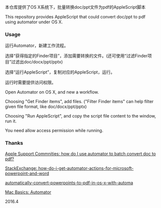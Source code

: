 本仓库提供了OS X系统下，批量转换doc/ppt文件为pdf的AppleScript脚本

This repository provides AppleScript that could convert doc/ppt to pdf using automator under OS X.

### Usage

运行Automator，新建工作流程。

选择“获得指定的Finder项目”，添加需要转换的文件。(还可使用“过滤Finder项目”过滤出doc/docx/ppt/pptx)

选择“运行AppleScript”，复制对应的AppleScript，运行。

运行时需要提供访问权限。

Open Automator on OS X, and new a workflow.

Choosing "Get Finder items", add files. ("Filter Finder items" can help filter given file format, like doc/docx/ppt/pptx)

Choosing "Run AppleScript", and copy the script file content to the window, run it.

You need allow access permission while running.

### Thanks

[Apple Support Commnities: how do I use automator to batch convert doc to pdf?](https://discussions.apple.com/thread/3050596?start=0&tstart=0)

[StackExchange: how-do-i-get-automator-actions-for-microsoft-powerpoint-and-word](http://apple.stackexchange.com/questions/217004/how-do-i-get-automator-actions-for-microsoft-powerpoint-and-word)

[automatically-convert-powerpoints-to-pdf-in-os-x-with-automa](http://architechnic.net/architechnic/2012/11/1/automatically-convert-powerpoints-to-pdf-in-os-x-with-automa.html)

[Mac Basics: Automator](https://support.apple.com/en-us/HT2488)



2016.4